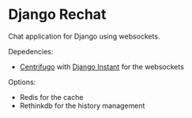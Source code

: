 # Django Rechat

Chat application for Django using websockets.

Depedencies:

- [Centrifugo](https://github.com/centrifugal/centrifugo) with [Django Instant](https://github.com/synw/django-instant)
for the websockets

Options:

- Redis for the cache
- Rethinkdb for the history management 